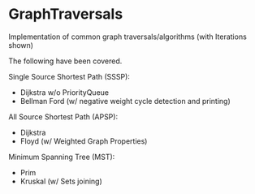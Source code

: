 # GraphTraversals
Implementation of common graph traversals/algorithms (with Iterations shown)

The following have been covered.

Single Source Shortest Path (SSSP):
- Dijkstra w/o PriorityQueue
- Bellman Ford (w/ negative weight cycle detection and printing)

All Source Shortest Path (APSP):
- Dijkstra
- Floyd (w/ Weighted Graph Properties)

Minimum Spanning Tree (MST):
- Prim
- Kruskal (w/ Sets joining)
